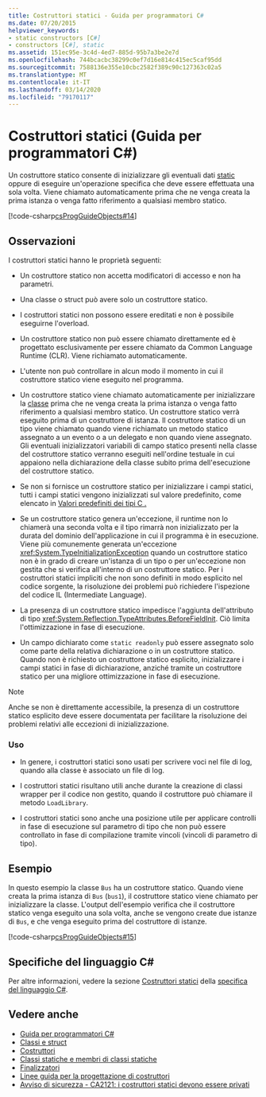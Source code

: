 ```yaml
---
title: Costruttori statici - Guida per programmatori C#
ms.date: 07/20/2015
helpviewer_keywords:
- static constructors [C#]
- constructors [C#], static
ms.assetid: 151ec95e-3c4d-4ed7-885d-95b7a3be2e7d
ms.openlocfilehash: 744bcacbc38299c0ef7d16e814c415ec5caf95dd
ms.sourcegitcommit: 7588136e355e10cbc2582f389c90c127363c02a5
ms.translationtype: MT
ms.contentlocale: it-IT
ms.lasthandoff: 03/14/2020
ms.locfileid: "79170117"
---
```

# <a name="static-constructors-c-programming-guide"></a>Costruttori statici (Guida per programmatori C#)
Un costruttore statico consente di inizializzare gli eventuali dati [static](../../language-reference/keywords/static.md) oppure di eseguire un'operazione specifica che deve essere effettuata una sola volta. Viene chiamato automaticamente prima che ne venga creata la prima istanza o venga fatto riferimento a qualsiasi membro statico.  
  
 [!code-csharp[csProgGuideObjects#14](~/samples/snippets/csharp/VS_Snippets_VBCSharp/csProgGuideObjects/CS/Objects.cs#14)]  

## <a name="remarks"></a>Osservazioni
I costruttori statici hanno le proprietà seguenti:  
  
- Un costruttore statico non accetta modificatori di accesso e non ha parametri.  

- Una classe o struct può avere solo un costruttore statico.

- I costruttori statici non possono essere ereditati e non è possibile eseguirne l'overload.

- Un costruttore statico non può essere chiamato direttamente ed è progettato esclusivamente per essere chiamato da Common Language Runtime (CLR). Viene richiamato automaticamente.

- L'utente non può controllare in alcun modo il momento in cui il costruttore statico viene eseguito nel programma.
  
- Un costruttore statico viene chiamato automaticamente per inizializzare la [classe](../../language-reference/keywords/class.md) prima che ne venga creata la prima istanza o venga fatto riferimento a qualsiasi membro statico. Un costruttore statico verrà eseguito prima di un costruttore di istanza. Il costruttore statico di un tipo viene chiamato quando viene richiamato un metodo statico assegnato a un evento o a un delegato e non quando viene assegnato. Gli eventuali inizializzatori variabili di campo statico presenti nella classe del costruttore statico verranno eseguiti nell'ordine testuale in cui appaiono nella dichiarazione della classe subito prima dell'esecuzione del costruttore statico.

- Se non si fornisce un costruttore statico per inizializzare i campi statici, tutti i campi statici vengono inizializzati sul valore predefinito, come elencato in [Valori predefiniti dei tipi C .](../../language-reference/builtin-types/default-values.md)
  
- Se un costruttore statico genera un'eccezione, il runtime non lo chiamerà una seconda volta e il tipo rimarrà non inizializzato per la durata del dominio dell'applicazione in cui il programma è in esecuzione. Viene più comunemente generata un'eccezione <xref:System.TypeInitializationException> quando un costruttore statico non è in grado di creare un'istanza di un tipo o per un'eccezione non gestita che si verifica all'interno di un costruttore statico. Per i costruttori statici impliciti che non sono definiti in modo esplicito nel codice sorgente, la risoluzione dei problemi può richiedere l'ispezione del codice IL (Intermediate Language).

- La presenza di un costruttore statico impedisce l'aggiunta dell'attributo di tipo <xref:System.Reflection.TypeAttributes.BeforeFieldInit>. Ciò limita l'ottimizzazione in fase di esecuzione.

- Un campo dichiarato come `static readonly` può essere assegnato solo come parte della relativa dichiarazione o in un costruttore statico. Quando non è richiesto un costruttore statico esplicito, inizializzare i campi statici in fase di dichiarazione, anziché tramite un costruttore statico per una migliore ottimizzazione in fase di esecuzione.

> [!Note]
> Anche se non è direttamente accessibile, la presenza di un costruttore statico esplicito deve essere documentata per facilitare la risoluzione dei problemi relativi alle eccezioni di inizializzazione.

### <a name="usage"></a>Uso

- In genere, i costruttori statici sono usati per scrivere voci nel file di log, quando alla classe è associato un file di log.  
- I costruttori statici risultano utili anche durante la creazione di classi wrapper per il codice non gestito, quando il costruttore può chiamare il metodo `LoadLibrary`.  

- I costruttori statici sono anche una posizione utile per applicare controlli in fase di esecuzione sul parametro di tipo che non può essere controllato in fase di compilazione tramite vincoli (vincoli di parametro di tipo).

## <a name="example"></a>Esempio
 In questo esempio la classe `Bus` ha un costruttore statico. Quando viene creata la prima istanza di `Bus` (`bus1`), il costruttore statico viene chiamato per inizializzare la classe. L'output dell'esempio verifica che il costruttore statico venga eseguito una sola volta, anche se vengono create due istanze di `Bus`, e che venga eseguito prima del costruttore di istanze.  
  
 [!code-csharp[csProgGuideObjects#15](~/samples/snippets/csharp/VS_Snippets_VBCSharp/csProgGuideObjects/CS/Objects.cs#15)]

## <a name="c-language-specification"></a>Specifiche del linguaggio C#
Per altre informazioni, vedere la sezione [Costruttori statici](~/_csharplang/spec/classes.md#static-constructors) della [specifica del linguaggio C#](~/_csharplang/spec/introduction.md).
  
## <a name="see-also"></a>Vedere anche

- [Guida per programmatori C#](../index.md)
- [Classi e struct](./index.md)
- [Costruttori](./constructors.md)
- [Classi statiche e membri di classi statiche](./static-classes-and-static-class-members.md)
- [Finalizzatori](./destructors.md)
- [Linee guida per la progettazione di costruttori](../../../standard/design-guidelines/constructor.md#type-constructor-guidelines)
- [Avviso di sicurezza - CA2121: i costruttori statici devono essere privati](https://docs.microsoft.com/visualstudio/code-quality/ca2121-static-constructors-should-be-private)
